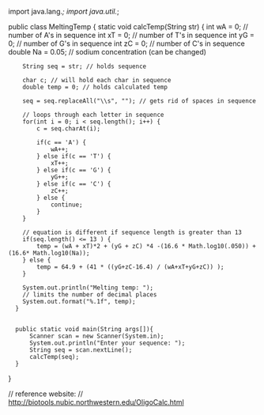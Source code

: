 import java.lang.*;
import java.util.*;

public class MeltingTemp {
      static void calcTemp(String str) {
        int wA = 0; // number of A's in sequence
        int xT = 0; // number of T's in sequence
        int yG = 0; // number of G's in sequence
        int zC = 0; // number of C's in sequence
        double Na = 0.05; // sodium concentration (can be changed)

        String seq = str; // holds sequence

        char c; // will hold each char in sequence
        double temp = 0; // holds calculated temp

        seq = seq.replaceAll("\\s", ""); // gets rid of spaces in sequence

        // loops through each letter in sequence
        for(int i = 0; i < seq.length(); i++) {
            c = seq.charAt(i);

            if(c == 'A') {
                wA++;
            } else if(c == 'T') {
                xT++;
            } else if(c == 'G') {
                yG++;
            } else if(c == 'C') {
                zC++;
            } else {
                continue;
            }
        }

        // equation is different if sequence length is greater than 13
        if(seq.length() <= 13 ) {
            temp = (wA + xT)*2 + (yG + zC) *4 -(16.6 * Math.log10(.050)) + (16.6* Math.log10(Na));
        } else {
            temp = 64.9 + (41 * ((yG+zC-16.4) / (wA+xT+yG+zC)) );
        }

        System.out.println("Melting temp: ");
        // limits the number of decimal places
        System.out.format("%.1f", temp);
      }


      public static void main(String args[]){
          Scanner scan = new Scanner(System.in);
          System.out.println("Enter your sequence: ");
          String seq = scan.nextLine();
          calcTemp(seq);
      }
    
}


// reference website:
// http://biotools.nubic.northwestern.edu/OligoCalc.html
